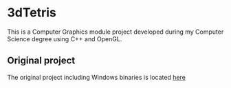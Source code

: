 # 3dTetris

This is a Computer Graphics module project developed during
my Computer Science degree using C++ and OpenGL.

## Original project

The original project including Windows binaries
is located [here](OriginalProject/)